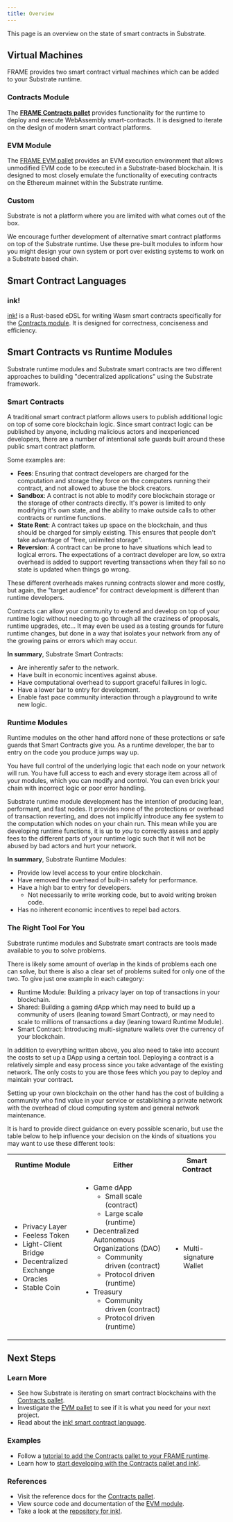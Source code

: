 ```yaml
---
title: Overview
---
```


This page is an overview on the state of smart contracts in Substrate.

## Virtual Machines

FRAME provides two smart contract virtual machines which can be added to your Substrate runtime.

### Contracts Module

The [**FRAME Contracts pallet**](contracts-pallet) provides functionality for the runtime to deploy and execute
WebAssembly smart-contracts. It is designed to iterate on the design of modern smart contract
platforms.

### EVM Module

The [FRAME EVM pallet](evm-pallet) provides an EVM execution environment that allows unmodified EVM
code to be executed in a Substrate-based blockchain. It is designed to most closely emulate the
functionality of executing contracts on the Ethereum mainnet within the Substrate runtime.

### Custom

Substrate is not a platform where you are limited with what comes out of the box.

We encourage further development of alternative smart contract platforms on top of the Substrate
runtime. Use these pre-built modules to inform how you might design your own system or port over
existing systems to work on a Substrate based chain.

## Smart Contract Languages

### ink!

[ink!](ink-fundamentals) is a Rust-based eDSL for writing Wasm smart contracts specifically for the
[Contracts module](#contracts-module). It is designed for correctness, conciseness and efficiency.

## Smart Contracts vs Runtime Modules

Substrate runtime modules and Substrate smart contracts are two different approaches to building
"decentralized applications" using the Substrate framework.

### Smart Contracts

A traditional smart contract platform allows users to publish additional logic on top of some core
blockchain logic. Since smart contract logic can be published by anyone, including malicious actors
and inexperienced developers, there are a number of intentional safe guards built around these
public smart contract platform.

Some examples are:

- **Fees**: Ensuring that contract developers are charged for the computation and storage they force
  on the computers running their contract, and not allowed to abuse the block creators.
- **Sandbox**: A contract is not able to modify core blockchain storage or the storage of other
  contracts directly. It's power is limited to only modifying it's own state, and the ability to
  make outside calls to other contracts or runtime functions.
- **State Rent**: A contract takes up space on the blockchain, and thus should be charged for simply
  existing. This ensures that people don't take advantage of "free, unlimited storage".
- **Reversion**: A contract can be prone to have situations which lead to logical errors. The
  expectations of a contract developer are low, so extra overhead is added to support reverting
  transactions when they fail so no state is updated when things go wrong.

These different overheads makes running contracts slower and more costly, but again, the "target
audience" for contract development is different than runtime developers.

Contracts can allow your community to extend and develop on top of your runtime logic without
needing to go through all the craziness of proposals, runtime upgrades, etc... It may even be used
as a testing grounds for future runtime changes, but done in a way that isolates your network from
any of the growing pains or errors which may occur.

**In summary**, Substrate Smart Contracts:

- Are inherently safer to the network.
- Have built in economic incentives against abuse.
- Have computational overhead to support graceful failures in logic.
- Have a lower bar to entry for development.
- Enable fast pace community interaction through a playground to write new logic.

### Runtime Modules

Runtime modules on the other hand afford none of these protections or safe guards that Smart
Contracts give you. As a runtime developer, the bar to entry on the code you produce jumps way up.

You have full control of the underlying logic that each node on your network will run. You have full
access to each and every storage item across all of your modules, which you can modify and control.
You can even brick your chain with incorrect logic or poor error handling.

Substrate runtime module development has the intention of producing lean, performant, and fast
nodes. It provides none of the protections or overhead of transaction reverting, and does not
implicitly introduce any fee system to the computation which nodes on your chain run. This mean
while you are developing runtime functions, it is up to _you_ to correctly assess and apply fees to
the different parts of your runtime logic such that it will not be abused by bad actors and hurt
your network.

**In summary**, Substrate Runtime Modules:

- Provide low level access to your entire blockchain.
- Have removed the overhead of built-in safety for performance.
- Have a high bar to entry for developers.
  - Not necessarily to write working code, but to avoid writing broken code.
- Has no inherent economic incentives to repel bad actors.

### The Right Tool For You

Substrate runtime modules and Substrate smart contracts are tools made available to you to solve
problems.

There is likely some amount of overlap in the kinds of problems each one can solve, but there is
also a clear set of problems suited for only one of the two. To give just one example in each
category:

- Runtime Module: Building a privacy layer on top of transactions in your blockchain.
- Shared: Building a gaming dApp which may need to build up a community of users (leaning toward
  Smart Contract), or may need to scale to millions of transactions a day (leaning toward Runtime
  Module).
- Smart Contract: Introducing multi-signature wallets over the currency of your blockchain.

In addition to everything written above, you also need to take into account the costs to set up a
DApp using a certain tool. Deploying a contract is a relatively simple and easy process since you
take advantage of the existing network. The only costs to you are those fees which you pay to deploy
and maintain your contract.

Setting up your own blockchain on the other hand has the cost of building a community who find value
in your service or establishing a private network with the overhead of cloud computing system and
general network maintenance.

It is hard to provide direct guidance on every possible scenario, but use the table below to help
influence your decision on the kinds of situations you may want to use these different tools:

<table>
<tr>
<th>Runtime Module</th>
<th>Either</th>
<th>Smart Contract</th>
</tr>
<tr>
<td>

- Privacy Layer
- Feeless Token
- Light-Client Bridge
- Decentralized Exchange
- Oracles
- Stable Coin

</td>
<td>

- Game dApp
  - Small scale (contract)
  - Large scale (runtime)
- Decentralized Autonomous Organizations (DAO)
  - Community driven (contract)
  - Protocol driven (runtime)
- Treasury
  - Community driven (contract)
  - Protocol driven (runtime)

</td>
<td>

- Multi-signature Wallet

</td>
</tr>
</table>

## Next Steps

### Learn More

- See how Substrate is iterating on smart contract blockchains with the
  [Contracts pallet](contracts-pallet).
- Investigate the [EVM pallet](evm-pallet) to see if it is what you need for your next project.
- Read about the [ink! smart contract language](ink-fundamentals).

### Examples

- Follow a
  [tutorial to add the Contracts pallet to your FRAME runtime](../../tutorials/add-contracts-pallet/).
- Learn how to
  [start developing with the Contracts pallet and ink!](ink-development).

### References

- Visit the reference docs for the
  [Contracts pallet](https://substrate.dev/rustdocs/v3.0.0/pallet_contracts/index.html).
- View source code and documentation of the
  [EVM module](https://github.com/paritytech/frontier/tree/master/frame/evm).
- Take a look at the [repository for ink!](https://github.com/paritytech/ink).
